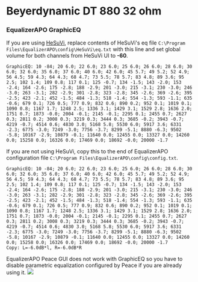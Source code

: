 # Beyerdynamic DT 880 32 ohm
### EqualizerAPO GraphicEQ
If you are using [HeSuVi](https://sourceforge.net/projects/hesuvi/), replace contents of HeSuVi's eq file `C:\Program Files\EqualizerAPO\config\HeSuVi\eq.txt` with this line and set global volume for both channels from HeSuVi UI to **-60**.
```
GraphicEQ: 10 -84; 20 6.0; 22 6.0; 23 6.0; 25 6.0; 26 6.0; 28 6.0; 30 6.0; 32 6.0; 35 6.0; 37 6.0; 40 6.0; 42 6.0; 45 5.7; 49 5.2; 52 4.9; 56 4.5; 59 4.3; 64 4.3; 68 4.7; 73 5.5; 78 5.7; 83 4.8; 89 3.6; 95 2.5; 102 1.4; 109 0.8; 117 0.1; 125 -0.7; 134 -1.5; 143 -2.0; 153 -2.4; 164 -2.6; 175 -2.8; 188 -2.9; 201 -3.0; 215 -3.1; 230 -3.0; 246 -3.0; 263 -3.1; 282 -2.9; 301 -2.8; 323 -2.8; 345 -2.6; 369 -2.6; 395 -2.5; 423 -2.1; 452 -1.5; 484 -1.3; 518 -1.4; 554 -1.3; 593 -1.1; 635 -0.6; 679 0.1; 726 0.5; 777 0.9; 832 0.6; 890 0.2; 952 0.1; 1019 0.1; 1090 0.8; 1167 1.7; 1248 2.5; 1336 3.1; 1429 3.1; 1529 2.8; 1636 2.0; 1751 0.7; 1873 -0.0; 2004 -0.1; 2145 -0.1; 2295 0.1; 2455 0.7; 2627 0.3; 2811 0.2; 3008 0.3; 3219 0.3; 3444 0.3; 3685 -0.2; 3943 -0.7; 4219 -0.7; 4514 0.6; 4830 3.0; 5168 5.8; 5530 6.0; 5917 3.6; 6331 -2.3; 6775 -3.0; 7249 -3.0; 7756 -3.7; 8299 -5.1; 8880 -6.3; 9502 -5.8; 10167 -2.9; 10879 -0.1; 11640 0.0; 12455 0.0; 13327 0.0; 14260 0.0; 15258 0.0; 16326 0.0; 17469 0.0; 18692 -0.0; 20000 -1.7
```
If you are not using HeSuVi, copy this to the end of EqualizerAPO configuration file `C:\Program Files\EqualizerAPO\config\config.txt`.
```
GraphicEQ: 10 -84; 20 6.0; 22 6.0; 23 6.0; 25 6.0; 26 6.0; 28 6.0; 30 6.0; 32 6.0; 35 6.0; 37 6.0; 40 6.0; 42 6.0; 45 5.7; 49 5.2; 52 4.9; 56 4.5; 59 4.3; 64 4.3; 68 4.7; 73 5.5; 78 5.7; 83 4.8; 89 3.6; 95 2.5; 102 1.4; 109 0.8; 117 0.1; 125 -0.7; 134 -1.5; 143 -2.0; 153 -2.4; 164 -2.6; 175 -2.8; 188 -2.9; 201 -3.0; 215 -3.1; 230 -3.0; 246 -3.0; 263 -3.1; 282 -2.9; 301 -2.8; 323 -2.8; 345 -2.6; 369 -2.6; 395 -2.5; 423 -2.1; 452 -1.5; 484 -1.3; 518 -1.4; 554 -1.3; 593 -1.1; 635 -0.6; 679 0.1; 726 0.5; 777 0.9; 832 0.6; 890 0.2; 952 0.1; 1019 0.1; 1090 0.8; 1167 1.7; 1248 2.5; 1336 3.1; 1429 3.1; 1529 2.8; 1636 2.0; 1751 0.7; 1873 -0.0; 2004 -0.1; 2145 -0.1; 2295 0.1; 2455 0.7; 2627 0.3; 2811 0.2; 3008 0.3; 3219 0.3; 3444 0.3; 3685 -0.2; 3943 -0.7; 4219 -0.7; 4514 0.6; 4830 3.0; 5168 5.8; 5530 6.0; 5917 3.6; 6331 -2.3; 6775 -3.0; 7249 -3.0; 7756 -3.7; 8299 -5.1; 8880 -6.3; 9502 -5.8; 10167 -2.9; 10879 -0.1; 11640 0.0; 12455 0.0; 13327 0.0; 14260 0.0; 15258 0.0; 16326 0.0; 17469 0.0; 18692 -0.0; 20000 -1.7
Copy: L=-6.0dB*l, R=-6.0dB*R
```
EqualizerAPO Peace GUI does not work with GraphicEQ so you have to disable parametric equalization configured by Peace if you are already using it.
![](https://raw.githubusercontent.com/jaakkopasanen/AutoEq/master/results/Sonoma%20Model%20One/innerfidelity/onear/Beyerdynamic%20DT%20880%2032%20ohm/Beyerdynamic%20DT%20880%2032%20ohm.png)
